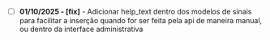 - [ ] **01/10/2025 - [fix]** - Adicionar help_text dentro dos modelos de sinais para facilitar a inserção quando for ser feita pela api de maneira manual, ou dentro da interface administrativa 